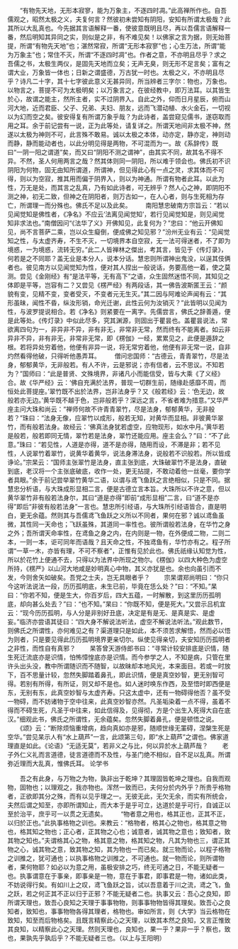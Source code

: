 <!-- { "loadSidebar": true } -->
　　“有物先天地，无形本寂寥，能为万象主，不逐四时凋。”此高禅所作也。自吾儒观之，昭然太极之义，夫复何言？然彼初未尝知有阴阳，安知有所谓太极哉？此其所以大乱真也。今先据其言语解释一番，使彼意既明且尽，再以吾儒言语解释一番，然后明知其异同之实，则似是之非，有不难见矣！以佛家之言为据，则无始菩提，所谓“有物先天地”也；湛然常寂，所谓“无形本寂寥”也；心生万法，所谓“能为万象主”也；常住不灭，所谓“不逐四时凋”也。作者之意，不亦明且尽乎？求之吾儒之书，太极生两仪，是固先天地而立矣；无声无臭，则无形不足言矣；富有之谓大业，万象皆一体也；日新之谓盛德，万古犹一时也。太极之义，不亦明且尽乎？诗凡二十字，其十七字彼此意义无甚异同，所当辨者三字尔：物也，万象也。以物言之，菩提不可为太极明矣；以万象言之，在彼经教中，即万法耳。以其皆生於心，故谓之能主，然所主者，实不过阴界入。自此之外，仰而日月星辰，俯而山河大地，近而君臣、父子、兄弟、夫妇、朋友，远而飞潜动植、水火金石，一切视以为幻而空之矣。彼安得复有所谓万象乎哉？为此诗者，盖尝窥见儒书，遂窃取而用之耳。余于前记尝有一说，正为此等处，请复详之。所谓天地间非太极不神，然遂以太极为神则不可，此言殊不敢易。诚以太极之本体，动亦定，静亦定，神则动而静，静而能动者也，以此分明见得是两物，不可混而为一。故《系辞传》既曰“一阴一阳之谓道”矣，而又曰“阴阳不测之谓神”，由其实不同，故其名不得不异。不然，圣人何用两言之哉？然其体则同一阴阳，所以难于领会也。佛氏初不识阴阳为何物，固无由知所谓道，所谓神，但见得此心有一点之灵，求其体而不可得，则以为空寂，推其用而偏于阴界入，则以为神通。所谓有物者此耳。以此为性，万无是处，而其言之乱真，乃有如此诗者，可无辨乎？然人心之神，即阴阳不测之神，初无二致，但神之在阴阳者，则万古如一，在人心者，则与生死相为存亡，所谓理一而分殊也。佛氏不足以及此矣。
　　南阳慧忠破南方宗旨云：“若以见闻觉知是佛性者，《净名》不应云‘法离见闻觉知’，若行见闻觉知是，则见闻觉知非求法也。”南僧因问“《法华了义》开佛知见，此复何为？”忠曰：“他云开佛知见，尚不言菩萨二乘，岂以众生癡倒，便成佛之知见邪？”汾州无业有云：“见闻觉知之性，与太虚齐寿，不生不灭，一切境界本自空寂，无一法可得迷者，不了即为境惑，一为境惑，流转无穷。”此二人皆禅林之傑出，考其言，皆见于《传灯录》，何若是之不同耶？盖无业是本分人，说本分话。慧忠则所谓神出鬼没，以逞其伎俩者也。彼见南方以见闻觉知为性，便对其人捏出一般说话，务要高他一着，使之莫测。尝见《金刚经》有“是法平等，无有高下”之语，众生固然迷悟不同，其知见之体即是平等，岂容有二？又尝见《楞严经》有两段话，其一佛告波斯匿王云：“颜貌有变，见精不变，变者受灭，不变者元无生灭。”其二因与阿难论声闻有云：“其形虽昧，闻性不昏，纵汝形销，命光迁谢，此性云何为汝销灭？”此皆明以见闻为性，与波罗提说相合。若《净名》则紧要在一离字。先儒尝言，佛氏之辞善遁，便是此等处。《传灯录》中似此尽多，究其渊源，则固出于瞿昙也。盖瞿昙说法，常欲离四句为一，非异非不异，非有非无，非常非无常，然而终有不能离者。如云非异非不异，非有非无，非常非无常，即《楞伽》一经，累累见之，此便是遁辞之根。若将异处穷着他，他便有非异一说，将无常穷着他，他便有非无常一说，自非灼然看得他破，只得听他愚弄耳。
　　僧问忠国师：“古德云，青青翠竹，尽是法身，郁郁黄华，无非般若。有人不许，云是邪说；亦有信者，云不思议。不知若为？”国师曰：“此是普贤、文殊境界，非诸凡小而能信受，皆与大乘《了义经》合。故《华严经》云：‘佛自充满於法界，普现一切群生前，随缘赴感靡不周，而恒处此菩提座。’翠竹既不出於法界，岂非法身乎？又《般若经》云：‘色无边，故般若亦无边。’黄华既不越于色，岂非般若乎？深远之言，不省者难为措意。”又华严座主问大珠和尚云：“禅师何故不许青青翠竹，尽是法身，郁郁黄华，无非般若？”珠曰：“法身无像，应翠竹以成形，般若无知，对黄华而显相。非彼黄华翠竹，而有般若法身。故经云：‘佛真法身犹若虚空，应物现形，如水中月。’黄华若是般若，般若即同无情，翠竹若是法身，翠竹还能应用。座主会么？”曰：“不了此意。”珠曰：“若见性，人道是亦得，道不是亦得，随用而设，不滞是非；若不见性，人说翠竹着翠竹，说黄华着黄华，说法身滞法身，说般若不识般若。所以皆成诤论。”宗杲云：“国师主张翠竹是法身，直主张到底，大珠破翠竹不是法身，直破到底，老汉将一个主张底破底，收作一处，更无拈提，不敢动着他一丝毫，要你学者具眼。”余于前记尝举翠竹黄华二语，以谓与鸢飞鱼跃之言绝相似，只是不同。据慧忠分析语，与大珠成形显相二言，便是古德立言本旨。大珠所以不许之意，但以黄华翠竹非有般若法身尔，其曰“道是亦得”即前“成形显相”二言，曰“道不是亦得”即后“非彼有般若法身”一言也。慧忠所引经语，与大珠所引经语皆合，直是明白，更无余蕴。然则其与吾儒鸢飞鱼跃之义所以不同者，果何在邪？诚以鸢鱼虽微，其性同一天命也；飞跃虽殊，其道同一率性也。彼所谓般若法身，在华竹之身之外；吾所谓天命率性，在鸢鱼之身之内，在内则是一物，在外便成二物，二则二本，一则一本，讵可同年而语哉？且天命之性，不独鸢鱼有，华竹亦有之。程子所谓“一草一木，亦皆有理，不可不察者”，正惟有见於此也。佛氏祇缘认知觉为性，所以於花竹上便通不去，只得以为法界中所现之物尔。《楞伽》以四大种色为虚空所持，《楞严》以山河大地咸是妙明真心中物，其义亦犹是也。余也向虽引而不发，今则舍矢如破矣。吾党之士夫，岂无具眼者乎？
　　宗杲谓郑尚明曰：“你只今这听法说法一段，历历孤明底，未生已前，毕竟在恁么处？”曰：“不知。”杲曰：“你若不知，便是生大，你百岁后，四大五蕴，一时解散，到这里历历孤明底，却向甚么处去？”曰：“也不知。”杲曰：“你既不知，便是死大。”又尝示吕机宜云：“现今历历孤明，与人分是非别好丑底，决定是有是无、是真是实、是虚妄。”临济亦尝语其徒曰：“四大身不解说法听法，虚空不解说法听法。”观此数节，则佛氏之所谓性，亦何难见之有？渠道理只是如此，本不须苦求解悟，然而必以悟为则者，只是要见得此历历孤明境界更亲切尔。纵使见得亲切，夫安知历历孤明者之非性，而性自有真邪？
　　杲答曾天游侍郎书曰：“寻常计较安排底是识情，随生死迁流底亦是识情，怕怖慞惶底亦是识情。而今参学之人，不知是病，只管在里许头出头没，教中所谓随识而不随智，以故昧却本地风光，本来面目。若或一时放下，百不思量计较，忽然失脚踏着鼻孔，即此识情，便是真空妙智，更无别智可得。若别有所得，有所证，则又却不是也。如人迷时唤东作西，及至悟时即西便是东，无别有东，此真空妙智与太虚齐寿。只这太虚中，还有一物碍得他否？虽不受一物碍，而不妨诸物于空中往来，此真空妙智亦然。凡圣垢染着一点不得，虽着不得而不碍生死，凡圣于中往来，如此信得及，见得彻，方是个出生入死得大自在底汉。”细观此书，佛氏之所谓性，无余蕴矣。忽然失脚着鼻孔，便是顿悟之说。
　　《颂》云：“断除烦恼重增病，趋向真如亦是邪，随顺世缘无罣碍，涅槃生死是空华。”尝见杲示人有“水上葫芦”一言，此颂第三句，即“水上葫芦”之谓也。佛家道理直是如此。《论语》“无适无莫”，若非义之与比，何以异於水上葫芦哉？
　　老子外仁义礼而言道德，徒言道德而不及性，与圣门绝不相似，自不足以乱真。所谓弥近理而大乱真，惟佛氏耳。
论学书

　　吾之有此身，与万物之为物，孰非出于乾坤？其理固皆乾坤之理也。自我而观物，固物也；以理观之，我亦物也。浑然一致而已，夫何分於内外乎？所贵乎格物者，正欲即其分之殊，而有以见乎理之一。无彼无此，无欠无余，而实有所统会，夫然后谓之知至，亦即所谓知止，而大本于是乎可立，达道於是乎可行，自诚正以至於治平，庶乎可一以贯之无遗矣。
　　“物者意之用也，格其正也，正其不正，以归於正也。”此执事格物之训也。来教云：“格物者，格其心之物也，格其意之物也，格其知之物也；正心者，正其物之心也；诚意者，诚其物之意也；致知者，致其物之知也。”夫谓格其心之物，格其意之物，格其知之物，凡其为物也三，谓正其物之心，诚其物之意，致其物之知，其为物也一而已矣。就三物而论，以程子格物之训推之，犹可通也；以执事格物之训推之，不可通也。就一物而论，则所谓物者，果何物耶？如必以为意之用，虽极安排之巧，终无可通之日，不能无疑者一也。执事谓意在于事亲，即事亲是一物，意在于事君，即事君是一物，诸如此类，不妨说得行矣。有如川上之叹，鸢飞鱼跃之旨，试以吾意着于川之流，鸢之飞，鱼之跃，若之何正其不正以归于正邪？不能无疑者二也。执事又云：吾心之良知，即所谓天理也，致吾心良知之天理于事事物物，则事事物物皆得其理矣。致吾心之良知者，致知也，事事物物各得其理者，格物也。审如所言，则《大学》当云格物在致知，知至而后物格矣。且既言精察此心之天理，以致其本然之良知，又言正惟致其良知，以精察此心之天理。然则天理也，良知也，果一乎？果非一乎？察也，致也，果孰先乎孰后乎？不能无疑者三也。（以上与王阳明）
